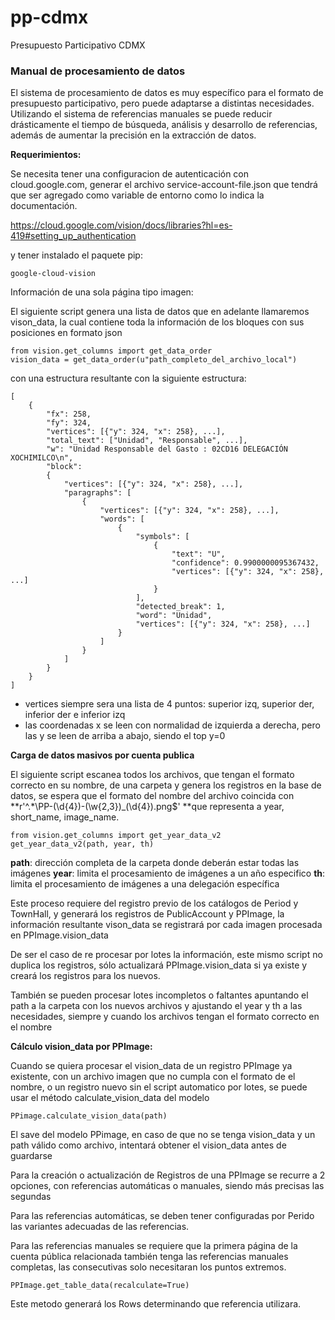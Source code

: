 # pp-cdmx
Presupuesto Participativo CDMX


### **Manual de procesamiento de datos**

El sistema de procesamiento de datos es muy específico para el formato de presupuesto participativo, pero puede adaptarse a distintas necesidades. Utilizando el sistema de referencias manuales se puede reducir drásticamente el tiempo de búsqueda, análisis y desarrollo de referencias, además de aumentar la precisión en la extracción de datos.

**Requerimientos:**

Se necesita tener una configuracion de autenticación con cloud.google.com, generar el archivo service-account-file.json que tendrá que ser agregado como variable de entorno como lo indica la documentación.

https://cloud.google.com/vision/docs/libraries?hl=es-419#setting_up_authentication

y tener instalado el paquete pip:

    google-cloud-vision


Información de una sola página tipo imagen:

El siguiente script genera una lista de datos que en adelante llamaremos vison_data, la cual contiene toda la información de los bloques  con sus posiciones en formato json

    from vision.get_columns import get_data_order
    vision_data = get_data_order(u"path_completo_del_archivo_local")

con una estructura resultante con la siguiente estructura:

    [
        {
            "fx": 258,
            "fy": 324,
            "vertices": [{"y": 324, "x": 258}, ...],
            "total_text": ["Unidad", "Responsable", ...],
            "w": "Unidad Responsable del Gasto : 02CD16 DELEGACIÓN XOCHIMILCO\n",
            "block":
            {
                "vertices": [{"y": 324, "x": 258}, ...],
                "paragraphs": [
                    {
                        "vertices": [{"y": 324, "x": 258}, ...],
                        "words": [
                            {
                                "symbols": [
                                    {
                                        "text": "U",
                                        "confidence": 0.9900000095367432,
                                        "vertices": [{"y": 324, "x": 258}, ...]
                                    }
                                ],
                                "detected_break": 1,
                                "word": "Unidad",
                                "vertices": [{"y": 324, "x": 258}, ...]
                            }
                        ]
                    }
                ]
            }
        }
    ]

* vertices siempre sera una lista de 4 puntos: superior izq, superior der, inferior der e inferior izq
* las coordenadas x se leen con normalidad de izquierda a derecha, pero las y se leen de arriba a abajo, siendo el top y=0


**Carga de datos masivos por cuenta publica**

El siguiente script escanea todos los archivos, que tengan el formato correcto en su nombre, de una carpeta  y genera los registros en la base de datos, se espera que el formato del nombre del archivo coincida con **r'^.*\\PP-(\d{4})-(\w{2,3})_(\d{4}).png$' **que representa a year, short_name, image_name.

    from vision.get_columns import get_year_data_v2
    get_year_data_v2(path, year, th)

**path**: dirección completa de la carpeta donde deberán estar todas las imágenes
**year**: limita el procesamiento de imágenes a un año especifico
**th**: limita el procesamiento de imágenes a una delegación específica

Este proceso requiere del registro previo de los catálogos de Period y TownHall, y generará los registros de PublicAccount y PPImage, la información resultante vison_data se registrará por cada imagen procesada en PPImage.vision_data

De ser el caso de re procesar por lotes la información, este mismo script no duplica los registros, sólo actualizará PPImage.vision_data si ya existe y creará los registros para los nuevos.

También se pueden procesar lotes incompletos o faltantes apuntando el path a la carpeta con los nuevos archivos y ajustando el year y th a las necesidades, siempre y cuando los archivos tengan el formato correcto en el nombre


**Cálculo vision_data por PPImage:**

Cuando se quiera procesar el vision_data de un registro PPImage ya existente, con un archivo imagen que no cumpla con el formato de el nombre, o un registro nuevo sin el script automatico por lotes, se puede usar el método calculate_vision_data del modelo

    PPimage.calculate_vision_data(path)

El save del modelo PPimage, en caso de que no se tenga vision_data y un path válido como archivo, intentará obtener el vision_data antes de guardarse


Para la creación o actualización de Registros de una PPImage se recurre a 2 opciones, con referencias automáticas o manuales, siendo más precisas las segundas

Para las referencias automáticas, se deben tener configuradas por Perido las variantes adecuadas de las referencias.

Para las referencias manuales se requiere que la primera página de la cuenta pública relacionada también tenga las referencias manuales completas, las consecutivas solo necesitaran los puntos extremos.

    PPImage.get_table_data(recalculate=True)

Este metodo generará los Rows determinando que referencia utilizara.


